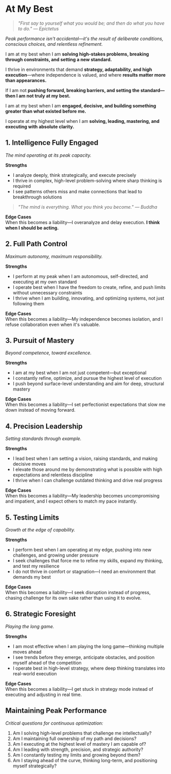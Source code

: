 # At My Best

> *"First say to yourself what you would be; and then do what you have to do." — Epictetus*

*Peak performance isn't accidental—it's the result of deliberate conditions, conscious choices, and relentless refinement.*

I am at my best when I am **solving high-stakes problems, breaking through constraints, and setting a new standard.**

I thrive in environments that demand **strategy, adaptability, and high execution**—where independence is valued, and where **results matter more than appearances.**

If I am not **pushing forward, breaking barriers, and setting the standard—then I am not truly at my best.**

I am at my best when I am **engaged, decisive, and building something greater than what existed before me.**

I operate at my highest level when I am **solving, leading, mastering, and executing with absolute clarity.**

## 1. Intelligence Fully Engaged

*The mind operating at its peak capacity.*

**Strengths**
- I analyze deeply, think strategically, and execute precisely
- I thrive in complex, high-level problem-solving where sharp thinking is required
- I see patterns others miss and make connections that lead to breakthrough solutions

> *"The mind is everything. What you think you become." — Buddha*

**Edge Cases**  
When this becomes a liability—I overanalyze and delay execution. **I think when I should be acting.**

## 2. Full Path Control

*Maximum autonomy, maximum responsibility.*

**Strengths**
- I perform at my peak when I am autonomous, self-directed, and executing at my own standard
- I operate best when I have the freedom to create, refine, and push limits without unnecessary constraints
- I thrive when I am building, innovating, and optimizing systems, not just following them

**Edge Cases**  
When this becomes a liability—My independence becomes isolation, and I refuse collaboration even when it's valuable.

## 3. Pursuit of Mastery

*Beyond competence, toward excellence.*

**Strengths**
- I am at my best when I am not just competent—but exceptional
- I constantly refine, optimize, and pursue the highest level of execution
- I push beyond surface-level understanding and aim for deep, structural mastery

**Edge Cases**  
When this becomes a liability—I set perfectionist expectations that slow me down instead of moving forward.

## 4. Precision Leadership

*Setting standards through example.*

**Strengths**
- I lead best when I am setting a vision, raising standards, and making decisive moves
- I elevate those around me by demonstrating what is possible with high expectations and relentless discipline
- I thrive when I can challenge outdated thinking and drive real progress

**Edge Cases**  
When this becomes a liability—My leadership becomes uncompromising and impatient, and I expect others to match my pace instantly.

## 5. Testing Limits

*Growth at the edge of capability.*

**Strengths**
- I perform best when I am operating at my edge, pushing into new challenges, and growing under pressure
- I seek challenges that force me to refine my skills, expand my thinking, and test my resilience
- I do not thrive in comfort or stagnation—I need an environment that demands my best

**Edge Cases**  
When this becomes a liability—I seek disruption instead of progress, chasing challenge for its own sake rather than using it to evolve.

## 6. Strategic Foresight

*Playing the long game.*

**Strengths**
- I am most effective when I am playing the long game—thinking multiple moves ahead
- I see trends before they emerge, anticipate obstacles, and position myself ahead of the competition
- I operate best in high-level strategy, where deep thinking translates into real-world execution

**Edge Cases**  
When this becomes a liability—I get stuck in strategy mode instead of executing and adjusting in real time.

## Maintaining Peak Performance

*Critical questions for continuous optimization:*

1. Am I solving high-level problems that challenge me intellectually?
2. Am I maintaining full ownership of my path and decisions?
3. Am I executing at the highest level of mastery I am capable of?
4. Am I leading with strength, precision, and strategic authority?
5. Am I constantly testing my limits and growing beyond them?
6. Am I staying ahead of the curve, thinking long-term, and positioning myself strategically?